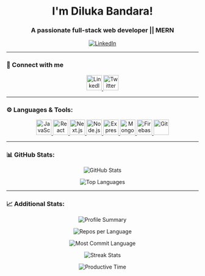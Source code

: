  <h1 align="center"> I'm Diluka Bandara! </h1>
<h3 align="center">A passionate full-stack web developer || MERN</h3>

<p align="center">
  <a href="https://linkedin.com/in/diluka-bandara" target="_blank"><img src="https://img.shields.io/badge/LinkedIn-Diluka%20Bandara-blue?style=for-the-badge&logo=linkedin" alt="LinkedIn" /></a>
</p>

---

### 🔗 Connect with me 

<p align="center">
  <a href="https://linkedin.com/in/diluka-bandara" target="_blank"> 
    <img src="https://img.icons8.com/color/48/000000/linkedin.png" alt="LinkedIn" width="40" height="40" /> 
  </a>
  <a href="https://twitter.com/" target="_blank"> 
    <img src="https://img.icons8.com/color/48/000000/twitter--v1.png" alt="Twitter" width="40" height="40" /> 
  </a>
</p>

---

### ⚙️ Languages & Tools:

<p align="center">
  <a href="https://developer.mozilla.org/en-US/docs/Web/JavaScript" target="_blank"> 
    <img src="https://img.icons8.com/color/48/000000/javascript--v1.png" alt="JavaScript" width="40" height="40" /> 
  </a>
  <a href="https://reactjs.org/" target="_blank"> 
    <img src="https://img.icons8.com/color/48/000000/react-native.png" alt="React" width="40" height="40" /> 
  </a>
  <a href="https://nextjs.org/" target="_blank"> 
    <img src="https://img.icons8.com/color/48/000000/nextjs.png" alt="Next.js" width="40" height="40" /> 
  </a>
  <a href="https://nodejs.org" target="_blank"> 
    <img src="https://img.icons8.com/color/48/000000/nodejs.png" alt="Node.js" width="40" height="40" /> 
  </a>
  <a href="https://expressjs.com" target="_blank"> 
    <img src="https://img.icons8.com/color/48/000000/express.png" alt="Express.js" width="40" height="40" /> 
  </a>
  <a href="https://mongodb.com" target="_blank"> 
    <img src="https://img.icons8.com/color/48/000000/mongodb.png" alt="MongoDB" width="40" height="40" /> 
  </a>
  <a href="https://firebase.google.com/" target="_blank"> 
    <img src="https://img.icons8.com/color/48/000000/firebase.png" alt="Firebase" width="40" height="40" /> 
  </a>
  <a href="https://git-scm.com/" target="_blank"> 
    <img src="https://img.icons8.com/color/48/000000/git.png" alt="Git" width="40" height="40" /> 
  </a>
</p>

---

### 📊 GitHub Stats:

<p align="center">
  <img src="https://github-readme-stats.vercel.app/api?username=dilukab&show_icons=true&theme=dark" alt="GitHub Stats" />
</p>

<p align="center">
  <img src="https://github-readme-stats.vercel.app/api/top-langs?username=dilukab&show_icons=true&locale=en&layout=compact&theme=dark" alt="Top Languages" />
</p> 

---

### 📈 Additional Stats:

<p align="center">
  <img src="https://github-profile-summary-cards.vercel.app/api/cards/profile-details?username=dilukab&theme=dark" alt="Profile Summary" />
</p>

<p align="center">
  <img src="https://github-profile-summary-cards.vercel.app/api/cards/repos-per-language?username=dilukab&theme=dark" alt="Repos per Language" />
</p>

<p align="center">
  <img src="https://github-profile-summary-cards.vercel.app/api/cards/most-commit-language?username=dilukab&theme=dark" alt="Most Commit Language" />
</p>

<p align="center">
  <img src="https://github-profile-summary-cards.vercel.app/api/cards/stats?username=dilukab&theme=dark" alt="Streak Stats" />
</p>

<p align="center">
  <img src="https://github-profile-summary-cards.vercel.app/api/cards/productive-time?username=dilukab&theme=dark&utcOffset=8" alt="Productive Time" />
</p>
